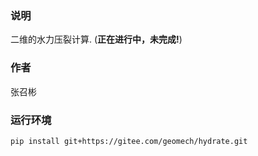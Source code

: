 ### 说明

二维的水力压裂计算. (**正在进行中，未完成!**)

### 作者

张召彬

### 运行环境

`pip install git+https://gitee.com/geomech/hydrate.git`


